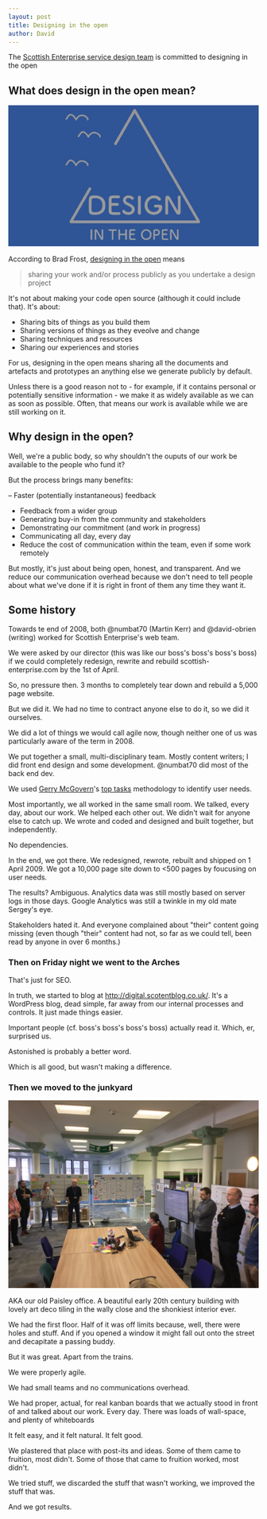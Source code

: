 ```yaml
---
layout: post
title: Designing in the open
author: David
---
```


The [Scottish Enterprise service design team](https://scotentsd.github.io/) is committed to designing in the open

<!--more-->

## What does design in the open mean?

![Design in the open](/images/LeanAgileGlasgow_MK_and_DO.jpg)

According to Brad Frost, [designing in the open](https://bradfrost.com/blog/post/designing-in-the-open/) means

>sharing your work and/or process publicly as you undertake a design project

It's not about making your code open source (although it could include that). It's about:

- Sharing bits of things as you build them
- Sharing versions of things as they eveolve and change
- Sharing techniques and resources
- Sharing our experiences and stories

For us, designing in the open means sharing all the documents and artefacts and prototypes an anything else we generate publicly by default.

Unless there is a good reason not to - for example, if it contains personal or potentially sensitive information - we make it as widely available as we can as soon as possible. Often, that means our work is available while we are still working on it.

## Why design in the open?

Well, we're a public body, so why shouldn't the ouputs of our work be available to the people who fund it?

But the process brings many benefits:

– Faster (potentially instantaneous) feedback
- Feedback from a wider group
- Generating buy-in from the community and stakeholders
- Demonstrating our commitment (and work in progress)
- Communicating all day, every day
- Reduce the cost of communication within the team, even if some work remotely

But mostly, it's just about being open, honest, and transparent. And we reduce our communication overhead because we don't need to tell people about what we've done if it is right in front of them any time they want it.

## Some history

Towards te end of 2008, both @numbat70 (Martin Kerr) and @david-obrien (writing) worked for Scottish Enterprise's web team.

We were asked by our director (this was like our boss's boss's boss's boss) if we could completely redesign, rewrite and rebuild scottish-enterprise.com by the 1st of April.

So, no pressure then. 3 months to completely tear down and rebuild a 5,000 page website.

But we did it. We had no time to contract anyone else to do it, so we did it ourselves.

We did a lot of things we would call agile now, though neither one of us was particularly aware of the term in 2008.

We put together a small, multi-disciplinary team. Mostly content writers; I did front end design and some development. @numbat70 did most of the back end dev.

We used [Gerry McGovern](https://twitter.com/gerrymcgovern)'s [top tasks](http://www.customercarewords.com/services/customer-top-task-identification/) methodology to identify user needs.

Most importantly, we all worked in the same small room. We talked, every day, about our work. We helped each other out. We didn't wait for anyone else to catch up. We wrote and coded and designed and built together, but independently.

No dependencies.

In the end, we got there. We redesigned, rewrote, rebuilt and shipped on 1 April 2009. We got a 10,000 page site down to <500 pages by foucusing on user needs.

The results? Ambiguous. Analytics data was still mostly based on server logs in those days. Google Analytics was still a twinkle in my old mate Sergey's eye.

Stakeholders hated it. And everyone complained about "their" content going missing (even though "their" content had not, so far as we could tell, been read by anyone in over 6 months.)

### Then on Friday night we went to the Arches

That's just for SEO.

In truth, we started to blog at http://digital.scotentblog.co.uk/. It's a WordPress blog, dead simple, far away from our internal processes and controls. It just made things easier.

Important people (cf. boss's boss's boss's boss) actually read it. Which, er, surprised us.

Astonished is probably a better word.

Which is all good, but wasn't making a difference.

### Then we moved to the junkyard

![A show & tell at our Paisley kunkyard](/images/IMG_0157.jpg)

AKA our old Paisley office. A beautiful early 20th century building with lovely art deco tiling in the wally close and the shonkiest interior ever.

We had the first floor. Half of it was off limits because, well, there were holes and stuff. And if you opened a window it might fall out onto the street and decapitate a passing buddy.

But it was great. Apart from the trains.

We were properly agile.

We had small teams and no communications overhead.

We had proper, actual, for real kanban boards that we actually stood in front of and talked about our work. Every day.
There was loads of wall-space, and plenty of whiteboards

It felt easy, and it felt natural. It felt good.

We plastered that place with post-its and ideas. Some of them came to fruition, most didn't.  Some of those that came to fruition worked, most didn't.

We tried stuff, we discarded the stuff that wasn't working, we improved the stuff that was.

And we got results.
